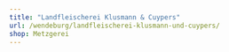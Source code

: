 ```yaml
---
title: "Landfleischerei Klusmann & Cuypers"
url: /wendeburg/landfleischerei-klusmann-und-cuypers/
shop: Metzgerei
---
```

